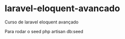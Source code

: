 # laravel-eloquent-avancado
Curso de laravel eloquent avançado


Para rodar o seed
php artisan db:seed
